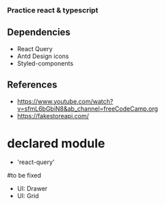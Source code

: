 ### Practice react &  typescript

## Dependencies
- React Query
- Antd Design icons
- Styled-components 

## References
- https://www.youtube.com/watch?v=sfmL6bGbiN8&ab_channel=freeCodeCamp.org
- https://fakestoreapi.com/

# declared module
- 'react-query'

#to be fixed
- UI: Drawer
- UI: Grid
